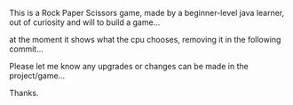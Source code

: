 This is a Rock Paper Scissors game, made by a beginner-level java learner, out of curiosity and will to build a game...

at the moment it shows what the cpu chooses, removing it in the following commit...

Please let me know any upgrades or changes can be made in the project/game...


Thanks.
